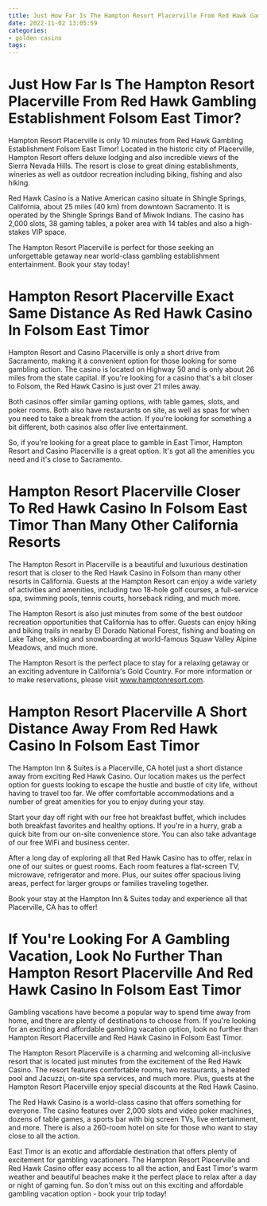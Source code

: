 ```yaml
---
title: Just How Far Is The Hampton Resort Placerville From Red Hawk Gambling Establishment Folsom East Timor 
date: 2022-11-02 13:05:59
categories:
- golden casino
tags:
---
```



#  Just How Far Is The Hampton Resort Placerville From Red Hawk Gambling Establishment Folsom East Timor? 

Hampton Resort Placerville is only 10 minutes from Red Hawk Gambling Establishment Folsom East Timor! Located in the historic city of Placerville, Hampton Resort offers deluxe lodging and also incredible views of the Sierra Nevada Hills. The resort is close to great dining establishments, wineries as well as outdoor recreation including biking, fishing and also hiking.

Red Hawk Casino is a Native American casino situate in Shingle Springs, California, about 25 miles (40 km) from downtown Sacramento. It is operated by the Shingle Springs Band of Miwok Indians. The casino has 2,000 slots, 38 gaming tables, a poker area with 14 tables and also a high-stakes VIP space.

The Hampton Resort Placerville is perfect for those seeking an unforgettable getaway near world-class gambling establishment entertainment. Book your stay today!

#  Hampton Resort Placerville Exact Same Distance As Red Hawk Casino In Folsom East Timor 

Hampton Resort and Casino Placerville is only a short drive from Sacramento, making it a convenient option for those looking for some gambling action. The casino is located on Highway 50 and is only about 26 miles from the state capital. If you're looking for a casino that's a bit closer to Folsom, the Red Hawk Casino is just over 21 miles away.

Both casinos offer similar gaming options, with table games, slots, and poker rooms. Both also have restaurants on site, as well as spas for when you need to take a break from the action. If you're looking for something a bit different, both casinos also offer live entertainment.

So, if you're looking for a great place to gamble in East Timor, Hampton Resort and Casino Placerville is a great option. It's got all the amenities you need and it's close to Sacramento.

#  Hampton Resort Placerville Closer To Red Hawk Casino In Folsom East Timor Than Many Other California Resorts 

The Hampton Resort in Placerville is a beautiful and luxurious destination resort that is closer to the Red Hawk Casino in Folsom than many other resorts in California. Guests at the Hampton Resort can enjoy a wide variety of activities and amenities, including two 18-hole golf courses, a full-service spa, swimming pools, tennis courts, horseback riding, and much more.

The Hampton Resort is also just minutes from some of the best outdoor recreation opportunities that California has to offer. Guests can enjoy hiking and biking trails in nearby El Dorado National Forest, fishing and boating on Lake Tahoe, skiing and snowboarding at world-famous Squaw Valley Alpine Meadows, and much more.

The Hampton Resort is the perfect place to stay for a relaxing getaway or an exciting adventure in California's Gold Country. For more information or to make reservations, please visit www.hamptonresort.com.

#  Hampton Resort Placerville A Short Distance Away From Red Hawk Casino In Folsom East Timor 

The Hampton Inn & Suites is a Placerville, CA hotel just a short distance away from exciting Red Hawk Casino. Our location makes us the perfect option for guests looking to escape the hustle and bustle of city life, without having to travel too far. We offer comfortable accommodations and a number of great amenities for you to enjoy during your stay. 

Start your day off right with our free hot breakfast buffet, which includes both breakfast favorites and healthy options. If you're in a hurry, grab a quick bite from our on-site convenience store. You can also take advantage of our free WiFi and business center. 

After a long day of exploring all that Red Hawk Casino has to offer, relax in one of our suites or guest rooms. Each room features a flat-screen TV, microwave, refrigerator and more. Plus, our suites offer spacious living areas, perfect for larger groups or families traveling together. 

Book your stay at the Hampton Inn & Suites today and experience all that Placerville, CA has to offer!

#  If You're Looking For A Gambling Vacation, Look No Further Than Hampton Resort Placerville And Red Hawk Casino In Folsom East Timor

Gambling vacations have become a popular way to spend time away from home, and there are plenty of destinations to choose from. If you're looking for an exciting and affordable gambling vacation option, look no further than Hampton Resort Placerville and Red Hawk Casino in Folsom East Timor.

The Hampton Resort Placerville is a charming and welcoming all-inclusive resort that is located just minutes from the excitement of the Red Hawk Casino. The resort features comfortable rooms, two restaurants, a heated pool and Jacuzzi, on-site spa services, and much more. Plus, guests at the Hampton Resort Placerville enjoy special discounts at the Red Hawk Casino.

The Red Hawk Casino is a world-class casino that offers something for everyone. The casino features over 2,000 slots and video poker machines, dozens of table games, a sports bar with big screen TVs, live entertainment, and more. There is also a 260-room hotel on site for those who want to stay close to all the action.

East Timor is an exotic and affordable destination that offers plenty of excitement for gambling vacationers. The Hampton Resort Placerville and Red Hawk Casino offer easy access to all the action, and East Timor's warm weather and beautiful beaches make it the perfect place to relax after a day or night of gaming fun. So don't miss out on this exciting and affordable gambling vacation option - book your trip today!